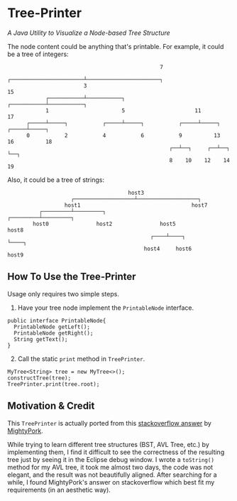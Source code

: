 # Tree-Printer
*A Java Utility to Visualize a Node-based Tree Structure*

The node content could be anything that's printable. For example, it could be a tree of integers:
```
                                                7                                               
                        ┌───────────────────────┴───────────────────────┐                       
                        3                                              15                       
            ┌───────────┴───────────┐                       ┌───────────┴───────────┐           
            1                       5                      11                      17           
      ┌─────┴─────┐           ┌─────┴─────┐           ┌─────┴─────┐           ┌─────┴─────┐     
      0           2           4           6           9          13          16          18     
                                                   ┌──┴──┐     ┌──┴──┐                    └──┐  
                                                   8    10    12    14                      19  
```
Also, it could be a tree of strings:
```
                                      host3                                     
                    ┌───────────────────┴───────────────────┐                   
                  host1                                   host7                 
          ┌─────────┴─────────┐                   ┌─────────┴─────────┐         
        host0               host2               host5               host8       
                                             ┌────┴────┐              └────┐    
                                           host4     host6               host9  
```
## How To Use the Tree-Printer
Usage only requires two simple steps.
1. Have your tree node implement the `PrintableNode` interface.
```
public interface PrintableNode{
  PrintableNode getLeft();
  PrintableNode getRight();
  String getText();
}
```
2. Call the static `print` method in `TreePrinter`.
```
MyTree<String> tree = new MyTree<>();
constructTree(tree);
TreePrinter.print(tree.root);
```
## Motivation & Credit
This `TreePrinter` is actually ported from this [stackoverflow answer](https://stackoverflow.com/a/29704252/3585176) by [MightyPork](https://github.com/MightyPork?utf8=%E2%9C%93&tab=repositories&q=&type=&language=).

While trying to learn different tree structures (BST, AVL Tree, etc.) by implementing them, I find it difficult to see the correctness of the resulting tree just by seeing it in the Eclipse debug window. I wrote a `toString()` method for my AVL tree, it took me almost two days, the code was not elegant, and the result was not beautifully aligned. After searching for a while, I found MightyPork's answer on stackoverflow which best fit my requirements (in an aesthetic way).


